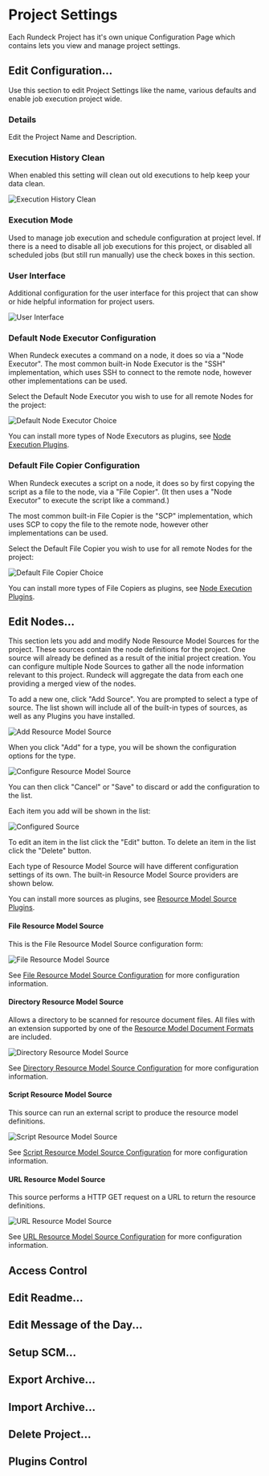 # Project Settings

Each Rundeck Project has it's own unique Configuration Page which contains lets you view and manage project settings.


## Edit Configuration...

Use this section to edit Project Settings like the name, various defaults and enable job execution project wide.

### Details
Edit the Project Name and Description.

### Execution History Clean
When enabled this setting will clean out old executions to help keep your data clean.

![Execution History Clean](~@assets/img/execution-history-clean.png)

### Execution Mode
Used to manage job execution and schedule configuration at project level.  If there is a need to disable all job executions for this project, or disabled all scheduled jobs (but still run manually) use the check boxes in this section.

### User Interface
Additional configuration for the user interface for this project that can show or hide helpful information for project users.

![User Interface](@assets/img/project-settings-ui.png)

### Default Node Executor Configuration

When Rundeck executes a command on a node, it does so via a "Node Executor".
The most common built-in Node Executor is the "SSH" implementation, which uses
SSH to connect to the remote node, however other implementations can be used.

Select the Default Node Executor you wish to use for all remote Nodes for the project:

![Default Node Executor Choice](~@assets/img/fig0712.png)

You can install more types of Node Executors as plugins, see [Node Execution Plugins](/manual/job-plugins.md#node-execution).

### Default File Copier Configuration

When Rundeck executes a script on a node, it does so by first copying the script as a file to the node, via a "File Copier". (It then uses a "Node Executor" to execute the script like a command.)

The most common built-in File Copier is the "SCP" implementation, which uses
SCP to copy the file to the remote node, however other implementations can be used.

Select the Default File Copier you wish to use for all remote Nodes for the project:

![Default File Copier Choice](~@assets/img/fig0713.png)

You can install more types of File Copiers as plugins, see [Node Execution Plugins](/manual/job-plugins.md#node-execution).


## Edit Nodes...
This section lets you add and modify Node Resource Model Sources for the project.
These sources contain the node definitions for the project.
One source will already be defined as a result of the initial project creation.
You can configure multiple Node Sources to gather all the node information relevant to this project. Rundeck will aggregate the data from each
one providing a merged view of the nodes.

To add a new one, click "Add Source". You are prompted to select a type of source. The list shown will include all of the built-in types of sources, as well as any Plugins you have installed.

![Add Resource Model Source](~@assets/img/fig0706.png)

When you click "Add" for a type, you will be shown the configuration options for the type.

![Configure Resource Model Source](~@assets/img/fig0707.png)

You can then click "Cancel" or "Save" to discard or add the configuration to the list.

Each item you add will be shown in the list:

![Configured Source](~@assets/img/fig0708.png)

To edit an item in the list click the "Edit" button. To delete an item in the list click the "Delete" button.

Each type of Resource Model Source will have different configuration settings of its own. The built-in Resource Model Source providers are shown below.

You can install more sources as plugins, see [Resource Model Source Plugins](/administration/projects/resource-model-sources/builtin.md#resource-model-source-plugins).

#### File Resource Model Source

This is the File Resource Model Source configuration form:

![File Resource Model Source](~@assets/img/fig0707.png)

See [File Resource Model Source Configuration](/administration/projects/resource-model-sources/builtin.md#file-resource-model-source-configuration) for more configuration information.

#### Directory Resource Model Source

Allows a directory to be scanned for resource document files. All files
with an extension supported by one of the [Resource Model Document Formats](/administration/projects/resource-model-sources/builtin.md#resource-model-document-formats) are included.

![Directory Resource Model Source](~@assets/img/fig0709.png)

See [Directory Resource Model Source Configuration](/administration/projects/resource-model-sources/builtin.md#directory-resource-model-source-configuration) for more configuration information.

#### Script Resource Model Source

This source can run an external script to produce the resource model
definitions.

![Script Resource Model Source](~@assets/img/fig0710.png)

See [Script Resource Model Source Configuration](/administration/projects/resource-model-sources/builtin.md#script-resource-model-source-configuration) for more configuration information.

#### URL Resource Model Source

This source performs a HTTP GET request on a URL to return the
resource definitions.

![URL Resource Model Source](~@assets/img/fig0711.png)

See [URL Resource Model Source Configuration](/administration/projects/resource-model-sources/builtin.md#url-resource-model-source-configuration) for more configuration information.

## Access Control

## Edit Readme...

## Edit Message of the Day...

## Setup SCM...

## Export Archive...

## Import Archive...

## Delete Project...

## Plugins Control
